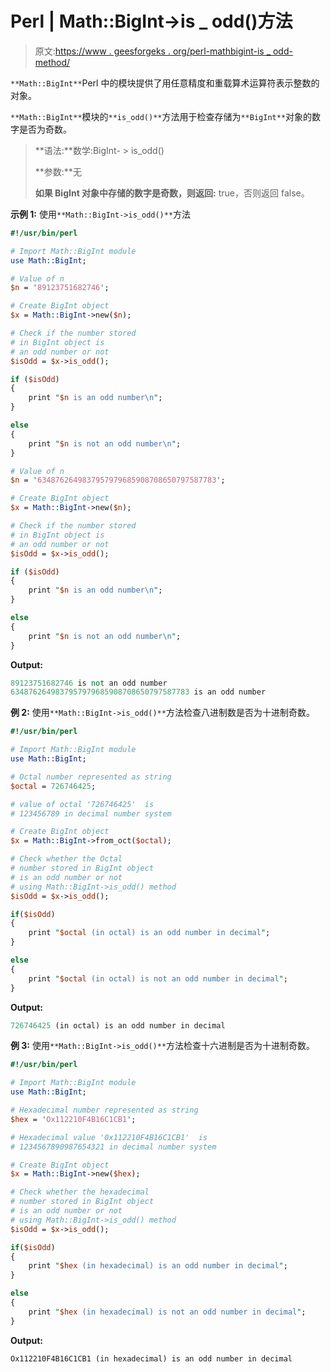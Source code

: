 # Perl | Math::BigInt->is _ odd()方法

> 原文:[https://www . geesforgeks . org/perl-mathbigint-is _ odd-method/](https://www.geeksforgeeks.org/perl-mathbigint-is_odd-method/)

`**Math::BigInt**`Perl 中的模块提供了用任意精度和重载算术运算符表示整数的对象。

`**Math::BigInt**`模块的`**is_odd()**`方法用于检查存储为`**BigInt**`对象的数字是否为奇数。

> **语法:**数学:BigInt- > is_odd()
> 
> **参数:**无
> 
> **如果 BigInt 对象中存储的数字是奇数，则返回:** true，否则返回 false。

**示例 1:** 使用`**Math::BigInt->is_odd()**`方法

```perl
#!/usr/bin/perl 

# Import Math::BigInt module
use Math::BigInt;

# Value of n
$n = '89123751682746';

# Create BigInt object
$x = Math::BigInt->new($n);

# Check if the number stored
# in BigInt object is 
# an odd number or not
$isOdd = $x->is_odd();

if ($isOdd)
{
    print "$n is an odd number\n";
}

else
{
    print "$n is not an odd number\n";
}

# Value of n
$n = '6348762649837957979685908708650797587783';

# Create BigInt object
$x = Math::BigInt->new($n);

# Check if the number stored
# in BigInt object is
# an odd number or not
$isOdd = $x->is_odd();

if ($isOdd)
{
    print "$n is an odd number\n";
}

else
{
    print "$n is not an odd number\n";
}
```

**Output:**

```perl
89123751682746 is not an odd number
6348762649837957979685908708650797587783 is an odd number

```

**例 2:** 使用`**Math::BigInt->is_odd()**`方法检查八进制数是否为十进制奇数。

```perl
#!/usr/bin/perl 

# Import Math::BigInt module
use Math::BigInt;

# Octal number represented as string
$octal = 726746425;

# value of octal '726746425'  is
# 123456789 in decimal number system 

# Create BigInt object
$x = Math::BigInt->from_oct($octal);

# Check whether the Octal 
# number stored in BigInt object
# is an odd number or not 
# using Math::BigInt->is_odd() method
$isOdd = $x->is_odd();

if($isOdd)
{
    print "$octal (in octal) is an odd number in decimal";
}

else
{
    print "$octal (in octal) is not an odd number in decimal";
}
```

**Output:**

```perl
726746425 (in octal) is an odd number in decimal

```

**例 3:** 使用`**Math::BigInt->is_odd()**`方法检查十六进制是否为十进制奇数。

```perl
#!/usr/bin/perl 

# Import Math::BigInt module
use Math::BigInt;

# Hexadecimal number represented as string
$hex = 'Ox112210F4B16C1CB1';

# Hexadecimal value '0x112210F4B16C1CB1'  is
# 1234567890987654321 in decimal number system 

# Create BigInt object
$x = Math::BigInt->new($hex);

# Check whether the hexadecimal
# number stored in BigInt object
# is an odd number or not 
# using Math::BigInt->is_odd() method
$isOdd = $x->is_odd();

if($isOdd)
{
    print "$hex (in hexadecimal) is an odd number in decimal";
}

else
{
    print "$hex (in hexadecimal) is not an odd number in decimal";
}
```

**Output:**

```perl
Ox112210F4B16C1CB1 (in hexadecimal) is an odd number in decimal

```